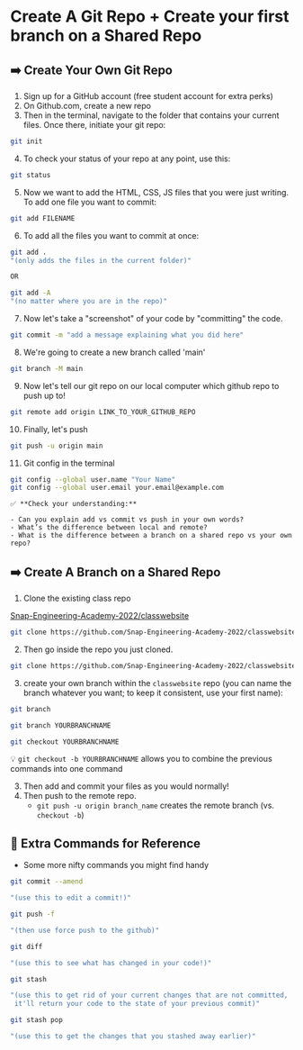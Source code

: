 # Create A Git Repo + Create your first branch on a Shared Repo


## ➡️ Create Your Own Git Repo 
1. Sign up for a GitHub account (free student account for extra perks)
2. On Github.com, create a new repo
3. Then in the terminal,  navigate to the folder that contains your current files. Once there, initiate your git repo:

```bash
git init
```

4. To check your status of your repo at any point, use this:

```bash
git status
```

5. Now we want to add the HTML, CSS, JS files that you were just writing. To add one file you want to commit:

```bash
git add FILENAME
```

6. To add all the files you want to commit at once:

```bash
git add .
"(only adds the files in the current folder)"

OR

git add -A
"(no matter where you are in the repo)"
```

7. Now let's take a "screenshot" of your code by "committing" the code.

```bash
git commit -m "add a message explaining what you did here"
```

8. We're going to create a new branch called 'main'

```bash
git branch -M main
```

9. Now let's tell our git repo on our local computer which github repo to push up to!

```bash
git remote add origin LINK_TO_YOUR_GITHUB_REPO
```

10. Finally, let's push

```bash
git push -u origin main
```

11. Git config in the terminal

```bash
git config --global user.name "Your Name"
git config --global user.email your.email@example.com
```
    
    
    ✅ **Check your understanding:** 
    
    - Can you explain add vs commit vs push in your own words?
    - What’s the difference between local and remote?
    - What is the difference between a branch on a shared repo vs your own repo?



## ➡️ Create A Branch on a Shared Repo

1. Clone the existing class repo

[Snap-Engineering-Academy-2022/classwebsite](https://github.com/Snap-Engineering-Academy-2022/classwebsite)


```bash
git clone https://github.com/Snap-Engineering-Academy-2022/classwebsite
```

2. Then go inside the repo you just cloned. 
```bash
git clone https://github.com/Snap-Engineering-Academy-2022/classwebsite
```
3. create your own branch within the `classwebsite` repo (you can name the branch whatever you want; to keep it consistent, use your first name): 

```bash
git branch

git branch YOURBRANCHNAME

git checkout YOURBRANCHNAME
```
 💡 `git checkout -b YOURBRANCHNAME` allows you to combine the previous commands into one command

3. Then add and commit your files as you would normally!
4. Then push to the remote repo. 
    - `git push -u origin branch_name` creates the remote branch (vs. `checkout -b`)


## 🧠 Extra Commands for Reference
- Some more nifty commands you might find handy

```bash
git commit --amend

"(use this to edit a commit!)"

git push -f

"(then use force push to the github)"
```

```bash
git diff

"(use this to see what has changed in your code!)"
```

```bash
git stash

"(use this to get rid of your current changes that are not committed,
 it'll return your code to the state of your previous commit)" 

git stash pop 

"(use this to get the changes that you stashed away earlier)"
```

